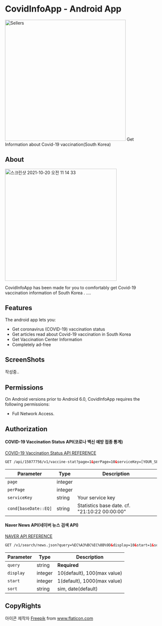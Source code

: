 # CovidInfoApp - Android App  
<img width="400" alt="Sellers" src="https://user-images.githubusercontent.com/18653295/139101425-0934c5a1-225a-4203-88f1-93e84d28a7fd.jpg">  
Get Information about Covid-19 vaccination(South Korea)   

  
## About
<img width="370" alt="스크린샷 2021-10-20 오전 11 14 33" src="https://user-images.githubusercontent.com/18653295/138016768-a48f76a6-6426-4e30-9a60-2876e749cd26.png">  


CovidInfoApp has been made for you to comfortably get Covid-19 vaccination information of South Korea . 
....
## Features
The android app lets you:
* Get coronavirus (COVID-19) vaccination status
* Get articles read about Covid-19 vaccination in South Korea
* Get Vaccination Center Information
* Completely ad-free
## ScreenShots
작성중..
## Permissions
On Android versions prior to Android 6.0, CovidInfoApp requires the following permissions:
* Full Network Access.

## Authorization
<h4> COVID-19 Vaccination Status API(코로나 백신 예방 접종 통계) </h4> 

[COVID-19 Vaccination Status API REFERENCE](https://www.data.go.kr/data/15077756/openapi.do)

```html
GET /api/15077756/v1/vaccine-stat?page=1&perPage=10&serviceKey=[YOUR_SERVICE_KEY]&cond[baseDate::EQ]=[YOUR_BASE_DATE]
```    

<!-- Table -->
|Parameter|Type|Description|
|--|--|--|
|`page`|integer||
|`perPage`|integer||
|`serviceKey`|string|Your service key|
|`cond[baseDate::EQ]`|string|Statistics base date. cf. "21:10:22 00:00:00"|

<h4> Naver News API(네이버 뉴스 검색 API) </h4> 

[NAVER API REFERENCE](https://developers.naver.com/docs/serviceapi/search/news/news.md#%EB%89%B4%EC%8A%A4)

```html
GET /v1/search/news.json?query=%EC%A3%BC%EC%8B%9D&display=10&start=1&sort=sim
```    

<!-- Table -->
|Parameter|Type|Description|
|--|--|--|
|`query`|string|<b>Required</b>|
|`display`|integer|10(default), 100(max value)|
|`start`|integer|1(default), 1000(max value)|
|`sort`|string|sim, date(default)|





## CopyRights
<div>아이콘 제작자 <a href="https://www.freepik.com" title="Freepik">Freepik</a> from <a href="https://www.flaticon.com/kr/" title="Flaticon">www.flaticon.com</a></div>


